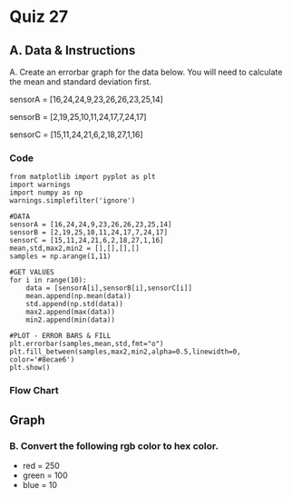 # Quiz 27

## A. Data & Instructions
A. Create an errorbar graph for the data below. You will need to calculate the mean and standard deviation first.

sensorA = [16,24,24,9,23,26,26,23,25,14]

sensorB = [2,19,25,10,11,24,17,7,24,17]

sensorC = [15,11,24,21,6,2,18,27,1,16]



### Code
```
from matplotlib import pyplot as plt
import warnings
import numpy as np
warnings.simplefilter('ignore')

#DATA
sensorA = [16,24,24,9,23,26,26,23,25,14]
sensorB = [2,19,25,10,11,24,17,7,24,17]
sensorC = [15,11,24,21,6,2,18,27,1,16]
mean,std,max2,min2 = [],[],[],[]
samples = np.arange(1,11)

#GET VALUES
for i in range(10):
    data = [sensorA[i],sensorB[i],sensorC[i]]
    mean.append(np.mean(data))
    std.append(np.std(data))
    max2.append(max(data))
    min2.append(min(data))

#PLOT - ERROR BARS & FILL
plt.errorbar(samples,mean,std,fmt="o")
plt.fill_between(samples,max2,min2,alpha=0.5,linewidth=0, color='#8ecae6')
plt.show()
```

### Flow Chart

## Graph

### B. Convert the following rgb color to hex color.
* red = 250
* green = 100
* blue = 10
